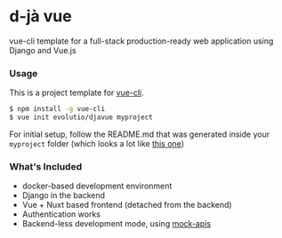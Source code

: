 # d-jà vue

vue-cli template for a full-stack production-ready web application using Django and Vue.js

### Usage

This is a project template for [vue-cli](https://github.com/vuejs/vue-cli).

``` bash
$ npm install -g vue-cli
$ vue init evolutio/djavue myproject
```

For initial setup, follow the README.md that was generated inside your `myproject` folder (which looks a lot like [this one](template/README.md))

### What's Included

- docker-based development environment
- Django in the backend
- Vue + Nuxt based frontend (detached from the backend)
- Authentication works
- Backend-less development mode, using [mock-apis](https://medium.com/@tonylampada/javascript-mock-api-why-you-might-want-to-have-one-232b3ba46b12#.wjbs02z48)

